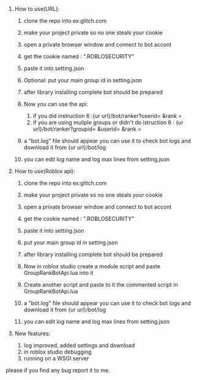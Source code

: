 1. How to use(URL):
	1. clone the repo into ex:glitch.com
	2. make your project private so no one steals your cookie
	3. open a private browser window and connect to bot accont
	4. get the cookie named : ".ROBLOSECURITY"
	5. paste it into setting.json
	6. Optional: put your main group id in setting.json
	7. after library installing  complete bot should be prepared
	8. Now you can use the api:
		1. if you did instruction 6 :{ur url}/bot/ranker?userid= &rank = 
		2. if you are using muliple groups or didn't do istruction 6 : {ur url}/bot/ranker?groupid= &userid= &rank = 
	9. a "bot.log" file should appear you can use it to check bot logs and download it from {ur url}/bot/log

	10. you can edit log name and log max lines from setting.json

2. How to use(Roblox api):
	1. clone the repo into ex:glitch.com
	2. make your project private so no one steals your cookie
	3. open a private browser window and connect to bot accont
	4. get the cookie named : ".ROBLOSECURITY"
	5. paste it into setting.json
	6. put your main group id in setting.json
	7. after library installing  complete bot should be prepared
	8. Now in roblox studio create a module script and paste GroupRankBotApi.lua into it
	9. Create another script and paste to it the commented script in GroupRankBotApi.lua

	10. a "bot.log" file should appear you can use it to check bot logs and download it from {ur url}/bot/log
	11. you can edit log name and log max lines from setting.json

3. New features:
	1. log improved, added settings and download
	2. in roblox studio debugging
	3. running on a WSGI server


please if you find any bug report it to me.
